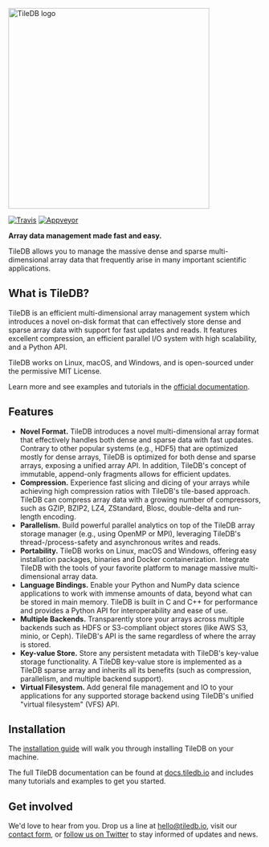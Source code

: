 <a href="https://tiledb.io"><img src="https://api-reference.tiledb.io/_static/tileDB_uppercase_600_112.png" alt="TileDB logo" width="400"></a>

[![Travis](https://travis-ci.org/TileDB-Inc/TileDB.svg?branch=dev)](https://travis-ci.org/TileDB-Inc/TileDB)
[![Appveyor](https://ci.appveyor.com/api/projects/status/kb9h9r5xulk6j53c/branch/dev?svg=true)](https://ci.appveyor.com/project/StavrosPapadopoulos/tiledb/branch/dev)

**Array data management made fast and easy.**

TileDB allows you to manage the massive dense and sparse multi-dimensional array data that frequently arise in many important scientific applications.

## What is TileDB?

TileDB is an efficient multi-dimensional array management system which introduces a novel on-disk format that can effectively store dense and sparse array data with support for fast updates and reads. It features excellent compression, an efficient parallel I/O system with high scalability, and a Python API.

TileDB works on Linux, macOS, and Windows, and is open-sourced under the permissive MIT License.

Learn more and see examples and tutorials in the [official documentation](https://docs.tiledb.io).

## Features

* **Novel Format.** TileDB introduces a novel multi-dimensional array format that effectively handles both dense and sparse data with fast updates. Contrary to other popular systems (e.g., HDF5) that are optimized mostly for dense arrays, TileDB is optimized for both dense and sparse arrays, exposing a unified array API. In addition, TileDB's concept of immutable, append-only fragments allows for efficient updates.
* **Compression.** Experience fast slicing and dicing of your arrays while achieving high compression ratios with TileDB's tile-based approach. TileDB can compress array data with a growing number of compressors, such as GZIP, BZIP2, LZ4, ZStandard, Blosc, double-delta and run-length encoding.
* **Parallelism.** Build powerful parallel analytics on top of the TileDB array storage manager (e.g., using OpenMP or MPI), leveraging TileDB's thread-/process-safety and asynchronous writes and reads.
* **Portability.** TileDB works on Linux, macOS and Windows, offering easy installation packages, binaries and Docker containerization. Integrate TileDB with the tools of your favorite platform to manage massive multi-dimensional array data.
* **Language Bindings.** Enable your Python and NumPy data science applications to work with immense amounts of data, beyond what can be stored in main memory. TileDB is built in C and C++ for performance and provides a Python API for interoperability and ease of use.
* **Multiple Backends.** Transparently store your arrays across multiple backends such as HDFS or S3-compliant object stores (like AWS S3, minio, or Ceph). TileDB's API is the same regardless of where the array is stored.
* **Key-value Store.** Store any persistent metadata with TileDB's key-value storage functionality. A TileDB key-value store is implemented as a TileDB sparse array and inherits all its benefits (such as compression, parallelism, and multiple backend support).
* **Virtual Filesystem.** Add general file management and IO to your applications for any supported storage backend using TileDB's unified "virtual filesystem" (VFS) API.

## Installation

The [installation guide](https://docs.tiledb.io/docs/installation) will walk you through installing TileDB on your machine.

The full TileDB documentation can be found at [docs.tiledb.io](https://docs.tiledb.io) and includes many tutorials and examples to get you started.

## Get involved

We'd love to hear from you. Drop us a line at [hello@tiledb.io](mailto:hello@tiledb.io), visit our [contact form](https://tiledb.io/contact-us), or [follow us on Twitter](https://twitter.com/tiledb) to stay informed of updates and news.